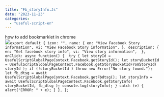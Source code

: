 ```yaml
---
title: "Fb_storyInfo.Js"
date: "2023-11-23"
categories: 
  - "useful-script-en"
---
```


how to add bookmarklet in chrome  
![](https://camo.githubusercontent.com/5f21e427a7d3ee887313a4f9b1ab033e6462db47ca299bf3f7e2d81a0ce854bd/68747470733a2f2f696d672e7765626e6f74732e636f6d2f323031392f30342f447261672d616e642d44726f702d4c696e6b732d696e2d4368726f6d652e706e67)`export default { icon: "", name: { en: "View Facebook Story information", vi: "View Facebook Story information", }, description: {  en: "Get facebook story info", vi: "View story information",  },  onClick: async function() {  try { let storyId = UsefulScriptGlobalPageContext.Facebook.getStoryId(); let storyBucketId = UsefulScriptGlobalPageContext.Facebook.getStoryBucketIdFromStoryId( storyId ); if (!storyBucketId ) throw new Error("No story found.");  let fb_dtsg = await UsefulScriptGlobalPageContext.Facebook.getFbdtsg(); let storyInfo = await UsefulScriptGlobalPageContext.Facebook.getStoryInfo( storyBucketId, fb_dtsg ); console.log(storyInfo); } catch (e) { alert("ERROR: " + e); } }, };`
